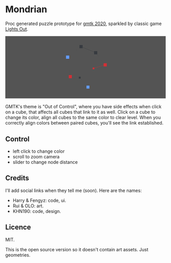 # Mondrian

Proc generated puzzle prototype for [gmtk 2020](https://itch.io/jam/gmtk-2020), sparkled by classic game [Lights Out](https://en.wikipedia.org/wiki/Lights_Out_(game)).

![](./images/mondrian.png)

GMTK's theme is "Out of Control", where you have side effects when click on a cube, that affects all cubes that link to it as well. Click on a cube to change its color, align all cubes to the same color to clear level. When you correctly align colors between paired cubes, you'll see the link established.

## Control

* left click to change color
* scroll to zoom camera
* slider to change node distance


## Credits

I'll add social links when they tell me (soon). Here are the names:

* Harry & Fengyz: code, ui.
* Rui & OLO: art.
* KHN190: code, design.


## Licence

MIT.

This is the open source version so it doesn't contain art assets. Just geometries.
